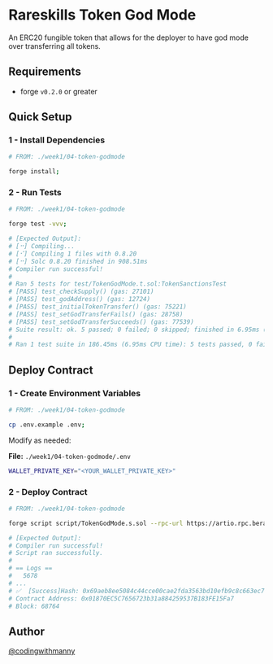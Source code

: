 # Rareskills Token God Mode

An ERC20 fungible token that allows for the deployer to have god mode over transferring all tokens.

## Requirements

- forge `v0.2.0` or greater

## Quick Setup

### 1 - Install Dependencies

```bash
# FROM: ./week1/04-token-godmode

forge install;
```

### 2 - Run Tests

```bash
# FROM: ./week1/04-token-godmode

forge test -vvv;

# [Expected Output]:
# [⠒] Compiling...
# [⠊] Compiling 1 files with 0.8.20
# [⠒] Solc 0.8.20 finished in 908.51ms
# Compiler run successful!
# 
# Ran 5 tests for test/TokenGodMode.t.sol:TokenSanctionsTest
# [PASS] test_checkSupply() (gas: 27101)
# [PASS] test_godAddress() (gas: 12724)
# [PASS] test_initialTokenTransfer() (gas: 75221)
# [PASS] test_setGodTransferFails() (gas: 28758)
# [PASS] test_setGodTransferSucceeds() (gas: 77539)
# Suite result: ok. 5 passed; 0 failed; 0 skipped; finished in 6.95ms (3.12ms CPU time)
# 
# Ran 1 test suite in 186.45ms (6.95ms CPU time): 5 tests passed, 0 failed, 0 skipped (5 total tests)
```

## Deploy Contract

### 1 - Create Environment Variables

```bash
# FROM: ./week1/04-token-godmode

cp .env.example .env;
```

Modify as needed:

**File:** `./week1/04-token-godmode/.env`

```bash
WALLET_PRIVATE_KEY="<YOUR_WALLET_PRIVATE_KEY>"
```

### 2 - Deploy Contract

```bash
# FROM: ./week1/04-token-godmode

forge script script/TokenGodMode.s.sol --rpc-url https://artio.rpc.berachain.com/ --broadcast;

# [Expected Output]:
# Compiler run successful!
# Script ran successfully.
# 
# == Logs ==
#   5678
# ...
# ✅  [Success]Hash: 0x69aeb8ee5084c44cce00cae2fda3563bd10efb9c8c663ec7b6a6929d6d48a50e
# Contract Address: 0x01870EC5C7656723b31a884259537B183FE15Fa7
# Block: 68764
```

## Author

[@codingwithmanny](https://github.com/codingwithmanny)